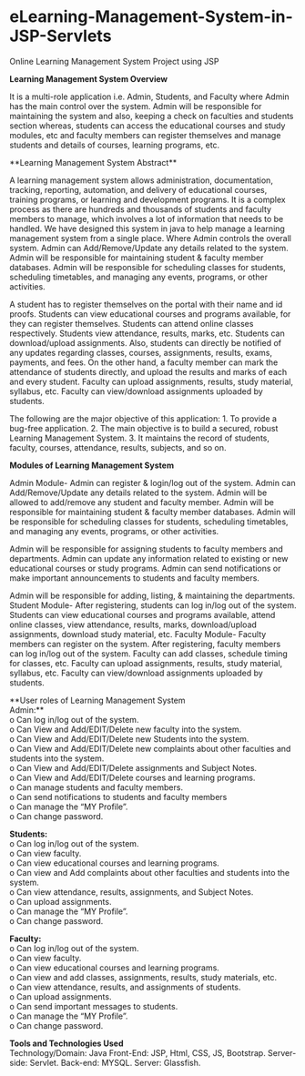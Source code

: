 # eLearning-Management-System-in-JSP-Servlets
Online Learning Management System Project using JSP

**Learning Management System Overview<br>**
<p>
It is a multi-role application i.e. Admin, Students, and Faculty where Admin has the main control over the system.
Admin will be responsible for maintaining the system and also, keeping a check on faculties and students section whereas, students can access the educational courses and study modules, etc and faculty members can register themselves and manage students and details of courses, learning programs, etc.
</p>
**Learning Management System Abstract**<br>
<p>
A learning management system allows administration, documentation, tracking, reporting, automation, and delivery of educational courses, training programs, or learning and development programs. It is a complex process as there are hundreds and thousands of students and faculty members to manage, which involves a lot of information that needs to be handled.
We have designed this system in java to help manage a learning management system from a single place. Where Admin controls the overall system. Admin can Add/Remove/Update any details related to the system. Admin will be responsible for maintaining student & faculty member databases. Admin will be responsible for scheduling classes for students, scheduling timetables, and managing any events, programs, or other activities.
 </p>
 <p>
A student has to register themselves on the portal with their name and id proofs. Students can view educational courses and programs available, for they can register themselves. Students can attend online classes respectively.  Students view attendance, results, marks, etc. Students can download/upload assignments. Also, students can directly be notified of any updates regarding classes, courses, assignments, results, exams, payments, and fees.
On the other hand, a faculty member can mark the attendance of students directly, and upload the results and marks of each and every student. Faculty can upload assignments, results, study material, syllabus, etc. Faculty can view/download assignments uploaded by students.
 </p>
The following are the major objective of this application:
1.	To provide a bug-free application.
2.	The main objective is to build a secured, robust Learning Management System.
3.	It maintains the record of students, faculty, courses, attendance, results, subjects, and so on.
 
**Modules of Learning Management System**<br>
 <p>
Admin Module- Admin can register & login/log out of the system. Admin can Add/Remove/Update any details related to the system. Admin will be allowed to add/remove any student and faculty member. Admin will be responsible for maintaining student & faculty member databases. Admin will be responsible for scheduling classes for students, scheduling timetables, and managing any events, programs, or other activities.
</p>
<p>
Admin will be responsible for assigning students to faculty members and departments.
Admin can update any information related to existing or new educational courses or study programs. Admin can send notifications or make important announcements to students and faculty members.
 </p>
 <p>
Admin will be responsible for adding, listing, & maintaining the departments.
Student Module- After registering, students can log in/log out of the system. Students can view educational courses and programs available, attend online classes, view attendance, results, marks, download/upload assignments, download study material, etc.
Faculty Module- Faculty members can register on the system. After registering, faculty members can log in/log out of the system. Faculty can add classes, schedule timing for classes, etc. Faculty can upload assignments, results, study material, syllabus, etc. Faculty can view/download assignments uploaded by students.
 </p>
**User roles of Learning Management System<br>
Admin:**<br>
o	Can log in/log out of the system.<br>
o	Can View and Add/EDIT/Delete new faculty into the system.<br>
o	Can View and Add/EDIT/Delete new Students into the system.<br>
o	Can View and Add/EDIT/Delete new complaints about other faculties and students into the system.<br>
o	Can View and Add/EDIT/Delete assignments and Subject Notes.<br>
o	Can View and Add/EDIT/Delete courses and learning programs.<br>
o	Can manage students and faculty members.<br>
o	Can send notifications to students and faculty members<br>
o	Can manage the “MY Profile”.<br>
o	Can change password.<br>

**Students:**<br>
o	Can log in/log out of the system.<br>
o	Can view faculty.<br>
o	Can view educational courses and learning programs.<br>
o	Can view and Add complaints about other faculties and students into the system.<br>
o	Can view attendance, results, assignments, and Subject Notes.<br>
o	Can upload assignments.<br>
o	Can manage the “MY Profile”.<br>
o	Can change password.<br>

**Faculty:**<br>
o	Can log in/log out of the system.<br>
o	Can view faculty.<br>
o	Can view educational courses and learning programs.<br>
o	Can view and add classes, assignments, results, study materials, etc.<br>
o	Can view attendance, results, and assignments of students.<br>
o	Can upload assignments.<br>
o	Can send important messages to students.<br>
o	Can manage the “MY Profile”.<br>
o	Can change password.<br>

**Tools and Technologies Used**<br>
Technology/Domain: Java
Front-End: JSP, Html, CSS, JS, Bootstrap.
Server-side: Servlet.
Back-end: MYSQL.
Server: Glassfish.


